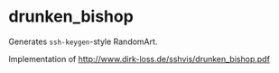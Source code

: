 # drunken_bishop
Generates `ssh-keygen`-style RandomArt.

Implementation of http://www.dirk-loss.de/sshvis/drunken_bishop.pdf
